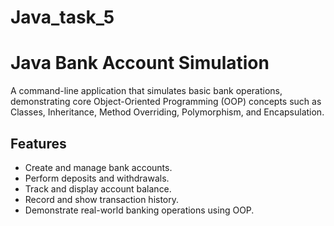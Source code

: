# Java_task_5
# Java Bank Account Simulation
A command-line application that simulates basic bank operations, demonstrating core Object-Oriented Programming (OOP) concepts such as Classes, Inheritance, Method Overriding, Polymorphism, and Encapsulation.

## Features
- Create and manage bank accounts.
- Perform deposits and withdrawals.
- Track and display account balance.
- Record and show transaction history.
- Demonstrate real-world banking operations using OOP.
